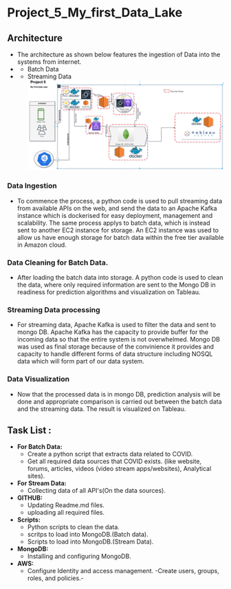 # Project_5_My_first_Data_Lake
## Architecture
* The architecture as shown below features the ingestion of Data into the systems from internet.
* - Batch Data
* - Streaming Data
![Architecture](/datalake.png)

### Data Ingestion
* To commence the process, a python code is used to pull streaming data from available APIs on the web, and send the data to an Apache Kafka instance which is dockerised for easy deployment, management and scalability.
 The same process applys to batch data, which is instead sent to another EC2 instance for storage. An EC2 instance was used to allow us have enough storage for batch data within the free tier available in Amazon cloud.

### Data Cleaning for Batch Data.
* After loading the batch data into storage. A python code is used to clean the data, where only required information are sent to the Mongo DB in readiness for prediction        algorithms and visualization on Tableau.

### Streaming Data processing
* For streaming data, Apache Kafka is used to filter the data and sent to mongo DB. Apache Kafka has the capacity to provide buffer for the incoming data so that the entire       system is not overwhelmed. Mongo DB was used as final storage because of the convinience it provides and capacity to handle different forms of data structure including NOSQL     data which will form part of our data system.  

### Data Visualization
 * Now that the processed data is in mongo DB, prediction analysis will be done and appropriate comparison is carried out between the batch data and the streaming data. The        result is visualized on Tableau.
 


## Task List :

* **For Batch Data:**
  * Create a python script that extracts data related to COVID.
  * Get all required data sources that COVID exists. (like website, forums, articles, videos (video stream apps/websites), Analytical sites).
* **For Stream Data:**
  * Collecting data of all API's(On the data sources).
* **GITHUB:**
  * Updating Readme.md files. 
  * uploading all required files.
* **Scripts:**
  * Python scripts to clean the data.
  * scritps to load into MongoDB.(Batch data).
  * Scripts to load into MongoDB.(Stream Data).
* **MongoDB:**
  * Installing and configuring MongoDB.
* **AWS:**
  * Configure Identity and access management.
    -Create users, groups, roles, and policies.-

